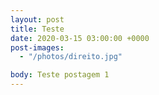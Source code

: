 ```yaml
---
layout: post
title: Teste
date: 2020-03-15 03:00:00 +0000
post-images:
  - "/photos/direito.jpg"

body: Teste postagem 1
---
```

